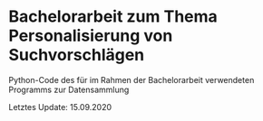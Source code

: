 # Bachelorarbeit zum Thema Personalisierung von Suchvorschlägen

Python-Code des für im Rahmen der Bachelorarbeit verwendeten Programms zur Datensammlung

Letztes Update: 15.09.2020
